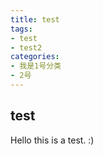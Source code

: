 ```yaml
---
title: test
tags: 
- test
- test2
categories:
- 我是1号分类
- 2号
---
```


## test

Hello this is a test. :)
